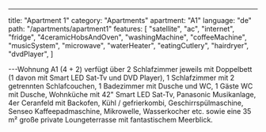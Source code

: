 ---

title: "Apartment 1"
category: "Apartments"
apartment: "A1"
language: "de"
path: "/apartments/apartment1"
features: [
"satellite",
"ac",
"internet",
"fridge",
"4ceramicHobsAndOven",
"washingMachine",
"coffeeMachine",
"musicSystem",
"microwave",
"waterHeater",
"eatingCutlery",
"hairdryer",
"dvdPlayer",
]

---Wohnung A1 (4 + 2) verfügt über 2 Schlafzimmer jeweils mit Doppelbett (1 davon mit Smart LED Sat-Tv und DVD Player), 1 Schlafzimmer mit 2 getrennten Schlafcouchen, 1 Badezimmer mit Dusche und WC, 1 Gäste WC mit Dusche, Wohnküche mit 42" Smart LED Sat-Tv, Panasonic Musikanlage, 4er Ceranfeld mit Backofen, Kühl / gefrierkombi, Geschirrspülmaschine, Senseo Kaffeepadmaschine, Mikrowelle, Wasserkocher etc. sowie eine 35 m² große private Loungeterrasse mit fantastischem Meerblick.
